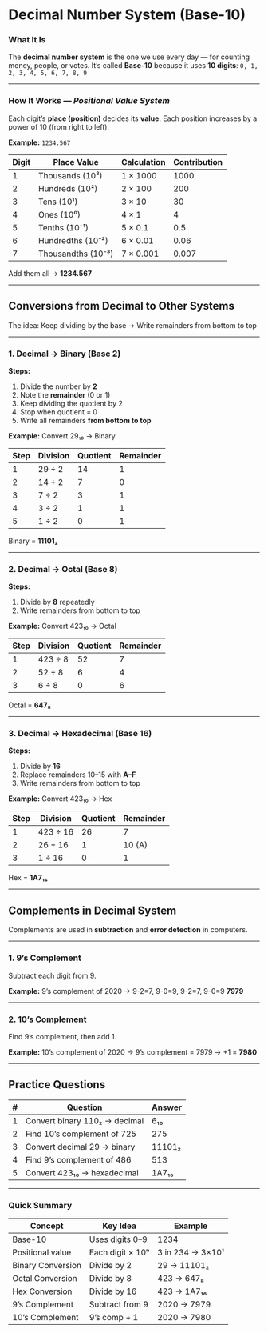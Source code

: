 #  **Decimal Number System (Base-10)**

### What It Is

The **decimal number system** is the one we use every day — for counting money, people, or votes.
It’s called **Base-10** because it uses **10 digits**:
`0, 1, 2, 3, 4, 5, 6, 7, 8, 9`

---

### How It Works — *Positional Value System*

Each digit’s **place (position)** decides its **value**.
Each position increases by a power of 10 (from right to left).

**Example:**
`1234.567`

| Digit | Place Value        | Calculation | Contribution |
| ----- | ------------------ | ----------- | ------------ |
| 1     | Thousands (10³)    | 1 × 1000    | 1000         |
| 2     | Hundreds (10²)     | 2 × 100     | 200          |
| 3     | Tens (10¹)         | 3 × 10      | 30           |
| 4     | Ones (10⁰)         | 4 × 1       | 4            |
| 5     | Tenths (10⁻¹)      | 5 × 0.1     | 0.5          |
| 6     | Hundredths (10⁻²)  | 6 × 0.01    | 0.06         |
| 7     | Thousandths (10⁻³) | 7 × 0.001   | 0.007        |

Add them all → **1234.567**

---

## Conversions from Decimal to Other Systems

The idea:
Keep dividing by the base → Write remainders from bottom to top

---

### 1. Decimal → Binary (Base 2)

**Steps:**

1. Divide the number by **2**
2. Note the **remainder** (0 or 1)
3. Keep dividing the quotient by 2
4. Stop when quotient = 0
5. Write all remainders **from bottom to top**

**Example:** Convert 29₁₀ → Binary

| Step | Division | Quotient | Remainder |
| ---- | -------- | -------- | --------- |
| 1    | 29 ÷ 2   | 14       | 1         |
| 2    | 14 ÷ 2   | 7        | 0         |
| 3    | 7 ÷ 2    | 3        | 1         |
| 4    | 3 ÷ 2    | 1        | 1         |
| 5    | 1 ÷ 2    | 0        | 1         |

Binary = **11101₂**

---

### 2. Decimal → Octal (Base 8)

**Steps:**

1. Divide by **8** repeatedly
2. Write remainders from bottom to top

**Example:** Convert 423₁₀ → Octal

| Step | Division | Quotient | Remainder |
| ---- | -------- | -------- | --------- |
| 1    | 423 ÷ 8  | 52       | 7         |
| 2    | 52 ÷ 8   | 6        | 4         |
| 3    | 6 ÷ 8    | 0        | 6         |

Octal = **647₈**

---

### 3. Decimal → Hexadecimal (Base 16)

**Steps:**

1. Divide by **16**
2. Replace remainders 10–15 with **A–F**
3. Write remainders from bottom to top

**Example:** Convert 423₁₀ → Hex

| Step | Division | Quotient | Remainder |
| ---- | -------- | -------- | --------- |
| 1    | 423 ÷ 16 | 26       | 7         |
| 2    | 26 ÷ 16  | 1        | 10 (A)    |
| 3    | 1 ÷ 16   | 0        | 1         |

Hex = **1A7₁₆**

---

## Complements in Decimal System

Complements are used in **subtraction** and **error detection** in computers.

---

### 1. 9’s Complement

Subtract each digit from 9.

**Example:** 9’s complement of 2020
→ 9-2=7, 9-0=9, 9-2=7, 9-0=9
**7979**

---

### 2. 10’s Complement

Find 9’s complement, then add 1.

**Example:** 10’s complement of 2020
→ 9’s complement = 7979
→ +1 = **7980**

---

## Practice Questions

| # | Question                      | Answer |
| - | ----------------------------- | ------ |
| 1 | Convert binary 110₂ → decimal | 6₁₀    |
| 2 | Find 10’s complement of 725   | 275    |
| 3 | Convert decimal 29 → binary   | 11101₂ |
| 4 | Find 9’s complement of 486    | 513    |
| 5 | Convert 423₁₀ → hexadecimal   | 1A7₁₆  |

---

### Quick Summary

| Concept           | Key Idea         | Example          |
| ----------------- | ---------------- | ---------------- |
| Base-10           | Uses digits 0–9  | 1234             |
| Positional value  | Each digit × 10ⁿ | 3 in 234 → 3×10¹ |
| Binary Conversion | Divide by 2      | 29 → 11101₂      |
| Octal Conversion  | Divide by 8      | 423 → 647₈       |
| Hex Conversion    | Divide by 16     | 423 → 1A7₁₆      |
| 9’s Complement    | Subtract from 9  | 2020 → 7979      |
| 10’s Complement   | 9’s comp + 1     | 2020 → 7980      |

